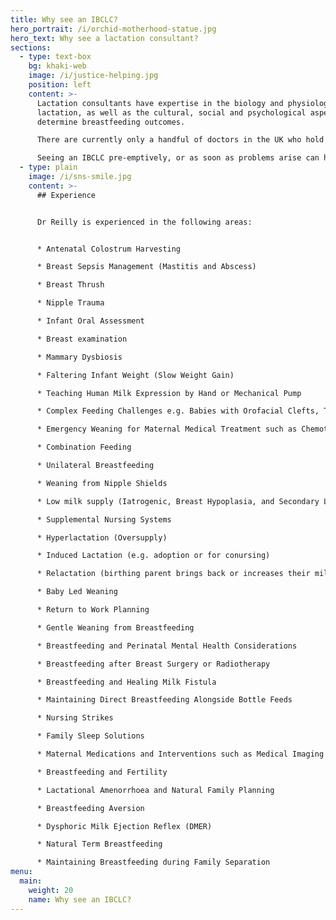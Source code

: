 ```yaml
---
title: Why see an IBCLC?
hero_portrait: /i/orchid-motherhood-statue.jpg
hero_text: Why see a lactation consultant?
sections:
  - type: text-box
    bg: khaki-web
    image: /i/justice-helping.jpg
    position: left
    content: >-
      Lactation consultants have expertise in the biology and physiology of
      lactation, as well as the cultural, social and psychological aspects which
      determine breastfeeding outcomes.

      There are currently only a handful of doctors in the UK who hold the IBCLC qualification, however over time we hope to increase access to this level of care within the NHS.

      Seeing an IBCLC pre-emptively, or as soon as problems arise can help you get the care you need, when you need it, and avoid future issues.  It can also help redefine your feeding goals and find a way that works for your family.
  - type: plain
    image: /i/sns-smile.jpg
    content: >-
      ## Experience


      Dr Reilly is experienced in the following areas:


      * Antenatal Colostrum Harvesting

      * Breast Sepsis Management (Mastitis and Abscess)

      * Breast Thrush

      * Nipple Trauma

      * Infant Oral Assessment

      * Breast examination

      * Mammary Dysbiosis

      * Faltering Infant Weight (Slow Weight Gain)

      * Teaching Human Milk Expression by Hand or Mechanical Pump

      * Complex Feeding Challenges e.g. Babies with Orofacial Clefts, Trisomy 21, Premature Babies and those requiring Medical Interventions

      * Emergency Weaning for Maternal Medical Treatment such as Chemotherapy

      * Combination Feeding

      * Unilateral Breastfeeding

      * Weaning from Nipple Shields

      * Low milk supply (Iatrogenic, Breast Hypoplasia, and Secondary Low Supply)

      * Supplemental Nursing Systems

      * Hyperlactation (Oversupply)

      * Induced Lactation (e.g. adoption or for conursing)

      * Relactation (birthing parent brings back or increases their milk supply)

      * Baby Led Weaning

      * Return to Work Planning

      * Gentle Weaning from Breastfeeding

      * Breastfeeding and Perinatal Mental Health Considerations

      * Breastfeeding after Breast Surgery or Radiotherapy

      * Breastfeeding and Healing Milk Fistula

      * Maintaining Direct Breastfeeding Alongside Bottle Feeds

      * Nursing Strikes

      * Family Sleep Solutions

      * Maternal Medications and Interventions such as Medical Imaging During Lactation

      * Breastfeeding and Fertility

      * Lactational Amenorrhoea and Natural Family Planning

      * Breastfeeding Aversion

      * Dysphoric Milk Ejection Reflex (DMER)

      * Natural Term Breastfeeding

      * Maintaining Breastfeeding during Family Separation
menu:
  main:
    weight: 20
    name: Why see an IBCLC?
---
```

